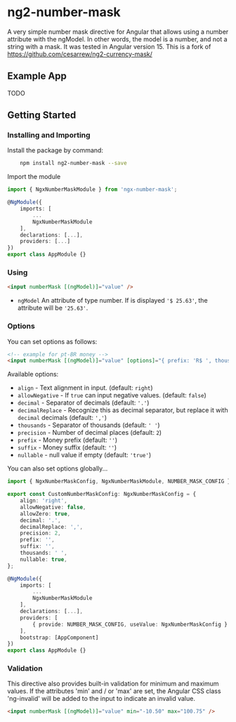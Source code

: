 # ng2-number-mask

A very simple number mask directive for Angular that allows using a number attribute with the ngModel. In other words, the model is a number, and not a string with a mask. It was tested in Angular version 15.
This is a fork of https://github.com/cesarrew/ng2-currency-mask/

## Example App

TODO

## Getting Started

### Installing and Importing

Install the package by command:

```sh
    npm install ng2-number-mask --save
```

Import the module

```ts
import { NgxNumberMaskModule } from 'ngx-number-mask';

@NgModule({
    imports: [
        ...
        NgxNumberMaskModule
    ],
    declarations: [...],
    providers: [...]
})
export class AppModule {}
```

### Using

```html
<input numberMask [(ngModel)]="value" />
```

-   `ngModel` An attribute of type number. If is displayed `'$ 25.63'`, the attribute will be `'25.63'`.

### Options

You can set options as follows:

```html
<!-- example for pt-BR money -->
<input numberMask [(ngModel)]="value" [options]="{ prefix: 'R$ ', thousands: '.', decimal: ',' }" />
```

Available options:

-   `align` - Text alignment in input. (default: `right`)
-   `allowNegative` - If `true` can input negative values. (default: `false`)
-   `decimal` - Separator of decimals (default: `'.'`)
-   `decimalReplace` - Recognize this as decimal separator, but replace it with `decimal` decimals (default: `','`)
-   `thousands` - Separator of thousands (default: `' '`)
-   `precision` - Number of decimal places (default: `2`)
-   `prefix` - Money prefix (default: `''`)
-   `suffix` - Money suffix (default: `''`)
-   `nullable` - null value if empty (default: `'true'`)

You can also set options globally...

```ts
import { NgxNumberMaskConfig, NgxNumberMaskModule, NUMBER_MASK_CONFIG } from 'ng2-number-mask';

export const CustomNumberMaskConfig: NgxNumberMaskConfig = {
    align: 'right',
    allowNegative: false,
    allowZero: true,
    decimal: '.',
    decimalReplace: ',',
    precision: 2,
    prefix: '',
    suffix: '',
    thousands: ' ',
    nullable: true,
};

@NgModule({
    imports: [
        ...
        NgxNumberMaskModule
    ],
    declarations: [...],
    providers: [
        { provide: NUMBER_MASK_CONFIG, useValue: NgxNumberMaskConfig }
    ],
    bootstrap: [AppComponent]
})
export class AppModule {}
```

### Validation

This directive also provides built-in validation for minimum and maximum values. If the attributes 'min' and / or 'max' are set, the Angular CSS class 'ng-invalid' will be added to the input to indicate an invalid value.

```html
<input numberMask [(ngModel)]="value" min="-10.50" max="100.75" />
```
